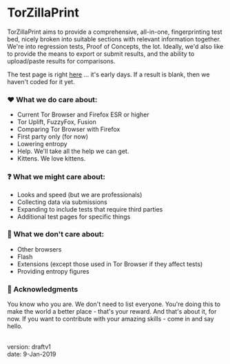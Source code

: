 # TorZillaPrint

TorZillaPrint aims to provide a comprehensive, all-in-one, fingerprinting test bed, nicely broken into suitable sections with relevant information together. We're into regression tests, Proof of Concepts, the lot. Ideally, we'd also like to provide the means to export or submit results, and the ability to upload/paste results for comparisons.

The test page is right [here](https://ghacksuserjs.github.io/TorZillaPrint/TorZillaPrint.html) ... it's early days. If a result is blank, then we haven't coded for it yet.


### :heart: What we do care about:
- Current Tor Browser and Firefox ESR or higher
- Tor Uplift, FuzzyFox, Fusion
- Comparing Tor Browser with Firefox
- First party only (for now)
- Lowering entropy
- Help. We'll take all the help we can get.
- Kittens. We love kittens.

### :question: What we might care about:
- Looks and speed (but we are professionals)
- Collecting data via submissions
- Expanding to include tests that require third parties
- Additional test pages for specific things

### :hankey: What we don't care about:
- Other browsers
- Flash
- Extensions (except those used in Tor Browser if they affect tests)
- Providing entropy figures

### :kiss: Acknowledgments

You know who you are. We don't need to list everyone. You're doing this to make the world a better place - that's your reward. And that's about it, for now. If you want to contribute with your amazing skills - come in and say hello.

<br>
version: draftv1<br>date: 9-Jan-2019
